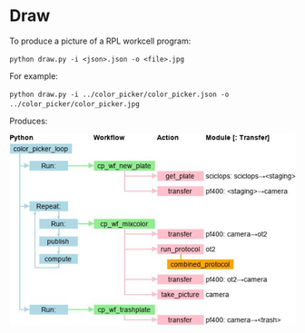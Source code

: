 # Draw 

To produce a picture of a RPL workcell program:

`python draw.py -i <json>.json -o <file>.jpg`

For example:

`python draw.py -i ../color_picker/color_picker.json -o ../color_picker/color_picker.jpg`

Produces:

![Color-picker application, as drawn by draw.py.](../color_picker/color_picker.jpg)
  
